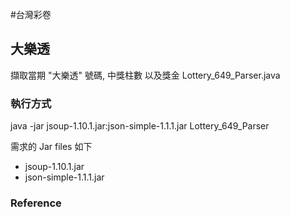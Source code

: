 #台灣彩卷

## 大樂透
擷取當期 "大樂透" 號碼, 中獎柱數 以及獎金
Lottery_649_Parser.java

### 執行方式
java -jar jsoup-1.10.1.jar:json-simple-1.1.1.jar Lottery_649_Parser

需求的 Jar files 如下
* jsoup-1.10.1.jar 
* json-simple-1.1.1.jar

### Reference
